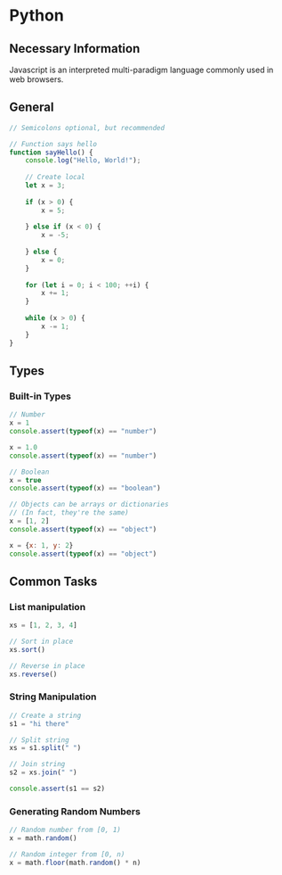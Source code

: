 # Python

## Necessary Information

Javascript is an interpreted multi-paradigm language commonly used in web browsers.

## General

```js
// Semicolons optional, but recommended

// Function says hello
function sayHello() {
	console.log("Hello, World!");
	
	// Create local
	let x = 3;
	
	if (x > 0) {
		x = 5;
	
	} else if (x < 0) {
		x = -5;
		
	} else {
		x = 0;
	}
	
	for (let i = 0; i < 100; ++i) {
		x += 1;
	}
	
	while (x > 0) {
		x -= 1;
	}
}
```

## Types

### Built-in Types

```js
// Number
x = 1
console.assert(typeof(x) == "number")

x = 1.0
console.assert(typeof(x) == "number")

// Boolean
x = true
console.assert(typeof(x) == "boolean")

// Objects can be arrays or dictionaries
// (In fact, they're the same)
x = [1, 2]
console.assert(typeof(x) == "object")

x = {x: 1, y: 2}
console.assert(typeof(x) == "object")
```

## Common Tasks

### List manipulation

```js
xs = [1, 2, 3, 4]

// Sort in place
xs.sort()

// Reverse in place
xs.reverse()
```

### String Manipulation

```js
// Create a string
s1 = "hi there"

// Split string
xs = s1.split(" ")

// Join string
s2 = xs.join(" ")

console.assert(s1 == s2)
```

### Generating Random Numbers

```js
// Random number from [0, 1)
x = math.random()

// Random integer from [0, n)
x = math.floor(math.random() * n)
```